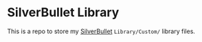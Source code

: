 # SilverBullet Library

This is a repo to store my [SilverBullet](https://silverbullet.md) `Library/Custom/` library files.